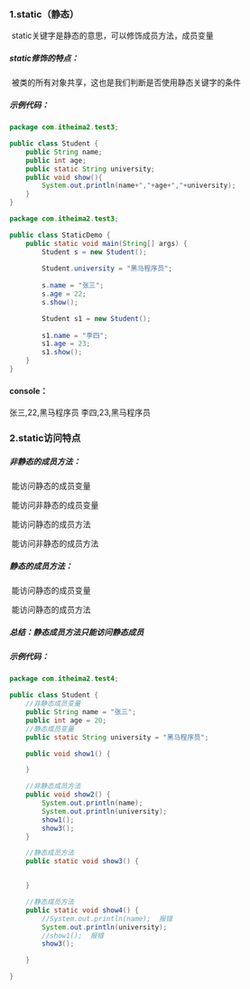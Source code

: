 ### 1.static（静态）

​		static关键字是静态的意思，可以修饰成员方法，成员变量

##### static修饰的特点：

​		被类的所有对象共享，这也是我们判断是否使用静态关键字的条件

##### 示例代码：

```java
package com.itheima2.test3;

public class Student {
    public String name;
    public int age;
    public static String university;
    public void show(){
        System.out.println(name+","+age+","+university);
    }
}
```

```java
package com.itheima2.test3;

public class StaticDemo {
    public static void main(String[] args) {
        Student s = new Student();
        
        Student.university = "黑马程序员";
        
        s.name = "张三";
        s.age = 22;
        s.show();

        Student s1 = new Student();
        
        s1.name = "李四";
        s1.age = 23;
        s1.show();
    }
}
```

#### console：

张三,22,黑马程序员
李四,23,黑马程序员



### 2.static访问特点

##### 非静态的成员方法：

​	能访问静态的成员变量

​	能访问非静态的成员变量

​	能访问静态的成员方法

​	能访问非静态的成员方法

##### 静态的成员方法：

​	能访问静态的成员变量

​	能访问静态的成员方法

##### 总结：静态成员方法只能访问静态成员

##### 示例代码：

```java
package com.itheima2.test4;

public class Student {
    //非静态成员变量
    public String name = "张三";
    public int age = 20;
    //静态成员变量
    public static String university = "黑马程序员";

    public void show1() {

    }

    //非静态成员方法
    public void show2() {
        System.out.println(name);
        System.out.println(university);
        show1();
        show3();
    }

    //静态成员方法
    public static void show3() {


    }

    //静态成员方法
    public static void show4() {
        //System.out.println(name);  报错
        System.out.println(university);
        //show1();  报错
        show3();

    }

}
```

